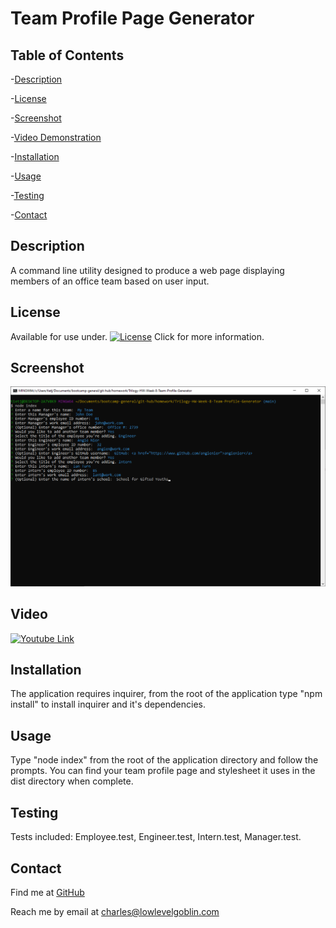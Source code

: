 # Team Profile Page Generator

## Table of Contents


-[Description](#Description)

-[License](#License)

-[Screenshot](#Screenshot)

-[Video Demonstration](#Video)

-[Installation](#Installation)

-[Usage](#Usage)

-[Testing](#Testing)

-[Contact](#Contact)


## Description
A command line utility designed to produce a web page displaying members of an office team based on user input. 
  
## License
Available for use under. [![License](https://img.shields.io/badge/License-CC_BY_4.0-blue.svg)](https://creativecommons.org/licenses/by/4.0/) Click for more information.

 
## Screenshot
![Project Screenshot](./img/project-ss.png?raw=true)

## Video
[![Youtube Link](https://img.youtube.com/vi/mtijEwVh8tA/default.jpg)](https://youtu.be/mtijEwVh8tA)

 
## Installation
The application requires inquirer, from the root of the application type "npm install" to install inquirer and it's dependencies.

 
## Usage
Type "node index" from the root of the application directory and follow the prompts. You can find your team profile page and stylesheet it uses in the dist directory when complete.

 
## Testing
Tests included: Employee.test, Engineer.test, Intern.test, Manager.test.

 
## Contact
Find me at [GitHub](https://github.com/charlestietjen)

Reach me by email at charles@lowlevelgoblin.com
 

